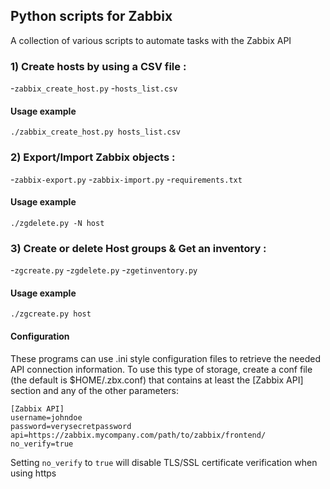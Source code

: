 Python scripts for Zabbix
--

A collection of various scripts to automate tasks with the Zabbix API

### 1) Create hosts by using a CSV file :
-`zabbix_create_host.py`
-`hosts_list.csv`

#### Usage example
```
./zabbix_create_host.py hosts_list.csv
```

### 2) Export/Import Zabbix objects :
-`zabbix-export.py`
-`zabbix-import.py`
-`requirements.txt`

#### Usage example
```
./zgdelete.py -N host
```

### 3) Create or delete Host groups & Get an inventory :
-`zgcreate.py`
-`zgdelete.py`
-`zgetinventory.py`

#### Usage example
```
./zgcreate.py host
```

#### Configuration

These programs can use .ini style configuration files to retrieve the needed API connection information.
To use this type of storage, create a conf file (the default is $HOME/.zbx.conf) that contains at least the [Zabbix API] section and any of the other parameters:

```
[Zabbix API]
username=johndoe
password=verysecretpassword
api=https://zabbix.mycompany.com/path/to/zabbix/frontend/
no_verify=true
```

Setting `no_verify` to `true` will disable TLS/SSL certificate verification when using https
